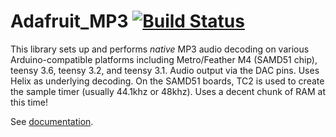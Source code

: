 # Adafruit_MP3 [![Build Status](https://travis-ci.com/adafruit/Adafruit_MP3.svg?branch=master)](https://travis-ci.com/adafruit/Adafruit_MP3)

This library sets up and performs *native* MP3 audio decoding on various Arduino-compatible platforms including Metro/Feather M4 (SAMD51 chip), teensy 3.6, teensy 3.2, and teensy 3.1. Audio output via the DAC pins. Uses Helix as underlying decoding. On the SAMD51 boards, TC2 is used to create the sample timer (usually 44.1khz or 48khz). Uses a decent chunk of RAM at this time!

See [documentation](https://adafruit.github.io/Adafruit_MP3/classAdafruit__mp3.html).

